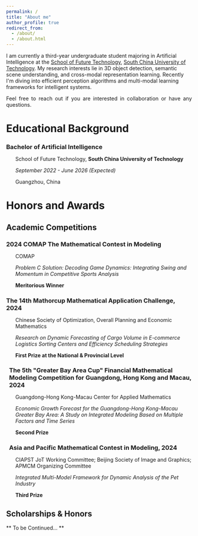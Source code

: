 ```yaml
---
permalink: /
title: "About me"
author_profile: true
redirect_from: 
  - /about/
  - /about.html
---
```


I am currently a third-year undergraduate student majoring in Artificial Intelligence at the [School of Future Technology](https://www2.scut.edu.cn/ft/), [South China University of Technology](https://www.scut.edu.cn/). My research interests lie in 3D object detection, semantic scene understanding, and cross-modal representation learning. Recently I'm diving into efficient perception algorithms and multi-modal learning frameworks for intelligent systems.

<p style="text-align: justify;">
Feel free to reach out if you are interested in collaboration or have any questions.
</p>


Educational Background
======

<div style="margin-bottom: 20px;">
  <h3 style="margin-bottom: 10px;">
    <i class="fa fa-graduation-cap" aria-hidden="true" style="color: #52adc8;"></i> 
    Bachelor of Artificial Intelligence
  </h3>
  <p style="margin-left: 25px; margin-bottom: 5px;">
    <i class="fa fa-university" aria-hidden="true" style="color: #7a8288;"></i> 
    School of Future Technology, <strong>South China University of Technology</strong>
  </p>
  <p style="margin-left: 25px; margin-bottom: 5px;">
    <i class="fa fa-calendar" aria-hidden="true" style="color: #7a8288;"></i> 
    <em>September 2022 - June 2026 (Expected)</em>
  </p>
  <p style="margin-left: 25px; margin-bottom: 10px;">
    <i class="fa fa-map-marker" aria-hidden="true" style="color: #7a8288;"></i> 
    Guangzhou, China
  </p>
</div>


Honors and Awards
=====



## Academic Competitions
<!--COMAP MCM-->
<div style="margin-bottom: 20px;">
  <h3 style="margin-bottom: 10px;">
    <i class="fa fa-trophy" aria-hidden="true" style="color: gold;"></i> 
    2024 COMAP The Mathematical Contest in Modeling
  </h3>
  <p style="margin-left: 25px; margin-bottom: 10px;">
    <i class="fa fa-object-group" aria-hidden="true" style="color: green;"></i> 
    COMAP
  </p>
  <p style="margin-left: 25px; margin-bottom: 5px; display: flex; align-items: center;">
  <i class="fa fa-certificate" aria-hidden="true" style="color: #52adc8;"></i>
  <em>
  Problem C Solution: Decoding Game Dynamics: Integrating Swing and Momentum in Competitive Sports Analysis
  </em>
</p>
  <p style="margin-left: 25px; margin-bottom: 10px;">
    <i class="fa fa-star" aria-hidden="true" style="color: orange;"></i> 
    <strong>Meritorious Winner</strong>
  </p>

</div>


<!--2024 Mathorcup-->
<div style="margin-bottom: 20px;">
  <h3 style="margin-bottom: 10px;">
    <i class="fa fa-trophy" aria-hidden="true" style="color: gold;"></i> 
    The 14th Mathorcup Mathematical Application Challenge, 2024
  </h3>
  <p style="margin-left: 25px; margin-bottom: 10px; display: flex; align-items: center;">
    <i class="fa fa-object-group" aria-hidden="true" style="color: green;"></i> 
    Chinese Society of Optimization, Overall Planning and Economic Mathematics
  </p>
  <p style="margin-left: 25px; margin-bottom: 5px; display: flex; align-items: center;">
  <i class="fa fa-certificate" aria-hidden="true" style="color: #52adc8;"></i>
  <em>
  Research on Dynamic Forecasting of Cargo Volume in E-commerce Logistics Sorting Centers and Efficiency Scheduling Strategies
  </em>
</p>
  <p style="margin-left: 25px; margin-bottom: 10px;">
    <i class="fa fa-star" aria-hidden="true" style="color: orange;"></i> 
    <strong>First Prize at the National & Provincial Level</strong>
  </p>
  
</div>


<!--2024 Greater Bay-->
<div style="margin-bottom: 20px;">
  <h3 style="margin-bottom: 10px; display: flex; align-items: center;">
  <i class="fa fa-trophy" aria-hidden="true" style="color: gold; margin-right: 8px;"></i>
  <span>
    The 5th "Greater Bay Area Cup" Financial Mathematical Modeling Competition for Guangdong, Hong Kong and Macau, 2024
  </span>
</h3>
  <p style="margin-left: 25px; margin-bottom: 10px; display: flex; align-items: center;">
    <i class="fa fa-object-group" aria-hidden="true" style="color: green;"></i> 
    Guangdong-Hong Kong-Macau Center for Applied Mathematics
  </p>
  <p style="margin-left: 25px; margin-bottom: 5px; display: flex; align-items: center;">
  <i class="fa fa-certificate" aria-hidden="true" style="color: #52adc8;"></i>
  <em>
  Economic Growth Forecast for the Guangdong-Hong Kong-Macau Greater Bay Area: A Study on Integrated Modeling Based on Multiple Factors and Time Series
  </em>
</p>
  <p style="margin-left: 25px; margin-bottom: 10px;">
    <i class="fa fa-star" aria-hidden="true" style="color: orange;"></i> 
    <strong>Second Prize</strong>
  </p>
  
</div>

<!--2024 APMCM-->
<div style="margin-bottom: 20px;">
  <h3 style="margin-bottom: 10px; display: flex; align-items: center;">
  <i class="fa fa-trophy" aria-hidden="true" style="color: gold; margin-right: 8px;"></i>
  <span>
    Asia and Pacific Mathematical Contest in Modeling, 2024
  </span>
</h3>
  <p style="margin-left: 25px; margin-bottom: 10px; display: flex; align-items: center;">
    <i class="fa fa-object-group" aria-hidden="true" style="color: green;"></i> 
    CIAPST JoT Working Committee; Beijing Society of Image and Graphics; APMCM Organizing Committee
  </p>
  <p style="margin-left: 25px; margin-bottom: 5px; display: flex; align-items: center;">
  <i class="fa fa-certificate" aria-hidden="true" style="color: #52adc8;"></i>
  <em>
  Integrated Multi-Model Framework for Dynamic Analysis of the Pet Industry
  </em>
</p>
  <p style="margin-left: 25px; margin-bottom: 10px;">
    <i class="fa fa-star" aria-hidden="true" style="color: orange;"></i> 
    <strong>Third Prize</strong>
  </p>
  
</div>

## Scholarships & Honors

** To be Continued... **